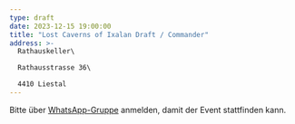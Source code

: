 ```yaml
---
type: draft
date: 2023-12-15 19:00:00
title: "Lost Caverns of Ixalan Draft / Commander"
address: >-
  Rathauskeller\

  Rathausstrasse 36\

  4410 Liestal
---
```


Bitte über [WhatsApp-Gruppe](https://chat.whatsapp.com/HQ7IINFrZB63esDNRqsIUw) anmelden, damit der Event stattfinden kann.